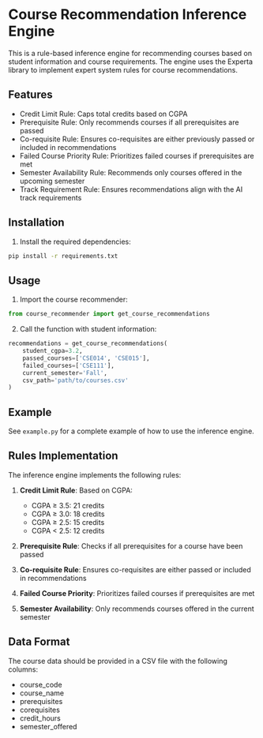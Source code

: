 # Course Recommendation Inference Engine

This is a rule-based inference engine for recommending courses based on student information and course requirements. The engine uses the Experta library to implement expert system rules for course recommendations.

## Features

- Credit Limit Rule: Caps total credits based on CGPA
- Prerequisite Rule: Only recommends courses if all prerequisites are passed
- Co-requisite Rule: Ensures co-requisites are either previously passed or included in recommendations
- Failed Course Priority Rule: Prioritizes failed courses if prerequisites are met
- Semester Availability Rule: Recommends only courses offered in the upcoming semester
- Track Requirement Rule: Ensures recommendations align with the AI track requirements

## Installation

1. Install the required dependencies:
```bash
pip install -r requirements.txt
```

## Usage

1. Import the course recommender:
```python
from course_recommender import get_course_recommendations
```

2. Call the function with student information:
```python
recommendations = get_course_recommendations(
    student_cgpa=3.2,
    passed_courses=['CSE014', 'CSE015'],
    failed_courses=['CSE111'],
    current_semester='Fall',
    csv_path='path/to/courses.csv'
)
```

## Example

See `example.py` for a complete example of how to use the inference engine.

## Rules Implementation

The inference engine implements the following rules:

1. **Credit Limit Rule**: Based on CGPA:
   - CGPA ≥ 3.5: 21 credits
   - CGPA ≥ 3.0: 18 credits
   - CGPA ≥ 2.5: 15 credits
   - CGPA < 2.5: 12 credits

2. **Prerequisite Rule**: Checks if all prerequisites for a course have been passed

3. **Co-requisite Rule**: Ensures co-requisites are either passed or included in recommendations

4. **Failed Course Priority**: Prioritizes failed courses if prerequisites are met

5. **Semester Availability**: Only recommends courses offered in the current semester

## Data Format

The course data should be provided in a CSV file with the following columns:
- course_code
- course_name
- prerequisites
- corequisites
- credit_hours
- semester_offered 